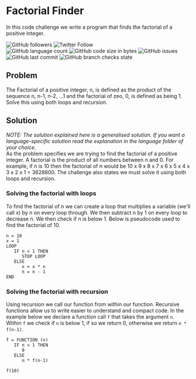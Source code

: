 # Factorial Finder
In this code challenge we write a program that finds the factorial of a positive integer.

![GitHub followers](https://img.shields.io/github/followers/hrszpuk?style=social)
![Twitter Follow](https://img.shields.io/twitter/follow/hrszpuk?style=social)
<br>
![GitHub language count](https://img.shields.io/github/languages/count/CodingChallengesBooklet/FactorialFinder?style=for-the-badge)
![GitHub code size in bytes](https://img.shields.io/github/languages/code-size/CodingChallengesBooklet/FactorialFinder?style=for-the-badge)
![GitHub issues](https://img.shields.io/github/issues/CodingChallengesBooklet/FactorialFinder?style=for-the-badge)
![GitHub last commit](https://img.shields.io/github/last-commit/CodingChallengesBooklet/FactorialFinder?style=for-the-badge)
![GitHub branch checks state](https://img.shields.io/github/checks-status/CodingChallengesBooklet/FactorialFinder/main?style=for-the-badge)

## Problem
The Factorial of a positive integer, n, is defined as the product of the sequence n, n-1, n-2, ...1 and the factorial of zeo, 0, is defined as being 1. Solve this using both loops and recursion.

## Solution
<i>NOTE: The solution explained here is a generalised solution. If you want a language-specific solution read the explanation in the language folder of your choice.</i>
<br>
As the problem specifies we are trying to find the factorial of a positive integer. 
A factorial is the product of all numbers between n and 0. For example, if n is 10 then the factorial of n would be 10 x 9 x 8 x 7 x 6 x 5 x 4 x 3 x 2 x 1 = 3628800. 
The challenge also states we must solve it using both loops and recursion.

### Solving the factorial with loops
To find the factorial of n we can create a loop that multiplies a variable (we'll call x) by n on every loop through.
We then subtract n by 1 on every loop to decrease n.
We then check if n is below 1.
Below is pseudocode used to find the factorial of 10. 
```
n = 10 
x = 1
LOOP
   IF n < 1 THEN
      STOP LOOP
   ELSE
      x = x * n
      n = n - 1
END
```

### Solving the factorial with recursion
Using recursion we call our function from within our function.
Recursive functions allow us to write easier to understand and compact code.
In the example below we declare a function call `f` that takes the argument `n`.
Within `f` we check if `n` is below 1, if so we return 0, otherwise we return `n * f(n-1)`.
``` 
f = FUNCTION (n)
   IF n < 1 THEN
      0
   ELSE
      n * f(n-1)
      
f(10)
```
